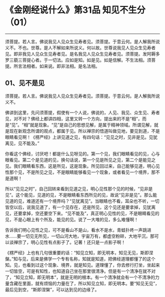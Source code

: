 # 《金刚经说什么》第31品 知见不生分（01）

------

须菩提。若人言。佛说我见人见众生见寿者见。须菩提。于意云何。是人解我所说义不。不也。世尊。是人不解如来所说义。何以故。世尊说我见人见众生见寿者见。即非我见人见众生见寿者见。是名我见人见众生见寿者见。须菩提。发阿耨多罗三藐三菩提心者。于一切法。应如是知。如是见。如是信解。不生法相。须菩提。所言法相者。如来说。即非法相。是名法相。

## 01、见不是见

须菩提。若人言。佛说我见人见众生见寿者见。须菩提。于意云何。是人解我所说义不。

佛讲到这里，先问须菩提，假使有一个人说，佛说的，人见、我见、众生见、寿者见，对不对？佛经上都讲四相，这里又转一个方向，提出来的不是“相”，而是“见”。“相”就是现象。“见”是自己的思想见解，是属于精神领域。所谓见解，就是现在新观念所谓的观点，都属于见。所以禅宗的悟道叫做见地，要见到道，不是眼睛看见啊！《楞严经》上讲见道之见，有四句话：“见见之时，见非是见。见犹离见，见不能及。”

你看这个佛经，讨厌吧！都是什么见呀见的。第一个见，我们眼睛看见的见，心与眼看见。第二个是见道的见，换句话说，第一个见是所见之见，第二个是能见之见。我们眼睛看东西，这是所见，这是现象。所见回过来，自己能够见道，明心见性那个见，不是所见之见，不是眼睛能够看见一个现象，或者看见一个境界，那不是道啊！

所以“见见之时”，自己回转来看到见道之见，明心见性那个见的时候，“见非是见”。这个能见，见道的见，不是眼睛看东西所见的见，故说“见非是见”。那么能见道的见，难道还有一个境界吗？“见犹离见”。当眼睛也不看，耳朵也不听，一切皆空以后，说我见道了，有一个见存在，还是所见，这个见还是要拿掉，见犹离见，还要拿掉，空还要空下来。“见不能及”，真正明心见性的见，不是眼睛看见的见，不是心眼上有个所及，能见的见。说了一大堆的见，多么难懂啊！

告诉我们明心见性之见，可不是看山不是山，看水不是水，青蛙扑咚一声跳进水……要一切见无所见，一切山河大地，宇宙万有，都虚空粉碎，大地平沉，那可以谈禅宗了，明心见性有点影子了。记著！还只是一点影子啊！

《楞严经》上也有几句很重要的话：“知见立知，即无明本，知见无见，斯即涅槃。”知与见，后来是佛学一个专有名称，知就是知道，把佛经道理都懂了的这个知。见，也看到过这个现象、境界，就是知见。道理懂了，你去修行打坐，坐起来一切皆空，可是有知性，也知道自己坐在那里很清净。但是有一个清净在就不对了，“知见立知，即无明本”，就是无明的根本。有一个清净就会有一个不清净的力量含藏在里面，就有烦恼的力量在了，所以知见立知，即无明本。要“知见无见”，最后见到空，“斯即涅槃”，可以达到见的边缘了。

